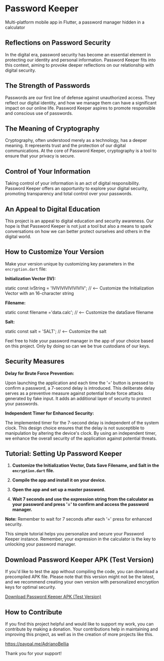 # Password Keeper

Multi-platform mobile app in Flutter, a password manager hidden in a calculator

## Reflections on Password Security

In the digital era, password security has become an essential element in protecting our identity and personal information. Password Keeper fits into this context, aiming to provoke deeper reflections on our relationship with digital security.

## The Strength of Passwords

Passwords are our first line of defense against unauthorized access. They reflect our digital identity, and how we manage them can have a significant impact on our online life. Password Keeper aspires to promote responsible and conscious use of passwords.

## The Meaning of Cryptography

Cryptography, often understood merely as a technology, has a deeper meaning. It represents trust and the protection of our digital communications. At the core of Password Keeper, cryptography is a tool to ensure that your privacy is secure.

## Control of Your Information

Taking control of your information is an act of digital responsibility. Password Keeper offers an opportunity to explore your digital security, promoting transparency and total control over your passwords.

## An Appeal to Digital Education

This project is an appeal to digital education and security awareness. Our hope is that Password Keeper is not just a tool but also a means to spark conversations on how we can better protect ourselves and others in the digital world.

## How to Customize Your Version

Make your version unique by customizing key parameters in the `encryption.dart` file:

**Initialization Vector (IV):**

static const ivString = 'IVIVIVIVIVIVIVIV'; // <-- Customize the Initialization Vector with an 16-character string

**Filename:**

static const filename ='data.calc';                 // <-- Customize the dataSave filename

**Salt:**

static const salt = 'SALT';                         // <-- Customize the salt

Feel free to hide your password manager in the app of your choice based on this project. Only by doing so can we be true custodians of our keys.

## Security Measures

**Delay for Brute Force Prevention:**

Upon launching the application and each time the '=' button is pressed to confirm a password, a 7-second delay is introduced. This deliberate delay serves as a preventive measure against potential brute force attacks generated by fake input. It adds an additional layer of security to protect your passwords.

**Independent Timer for Enhanced Security:**

The implemented timer for the 7-second delay is independent of the system clock. This design choice ensures that the delay is not susceptible to manipulation by altering the device's clock. By using an independent timer, we enhance the overall security of the application against potential threats.

## Tutorial: Setting Up Password Keeper

1. **Customize the Initialization Vector, Data Save Filename, and Salt in the `encryption.dart` file.**

2. **Compile the app and install it on your device.**

3. **Open the app and set up a master password.**

4. **Wait 7 seconds and use the expression string from the calculator as your password and press '=' to confirm and access the password manager.**

**Note:** Remember to wait for 7 seconds after each '=' press for enhanced security.

This simple tutorial helps you personalize and secure your Password Keeper instance. Remember, your expression in the calculator is the key to unlocking your password manager.

## Download Password Keeper APK (Test Version)

If you'd like to test the app without compiling the code, you can download a precompiled APK file. Please note that this version might not be the latest, and we recommend creating your own version with personalized encryption keys for optimal security.

[Download Password Keeper APK (Test Version)](https://github.com/adrianobellia/pwd_keeper/raw/5e193e279340d22d6e3b871e92cd393b7da68a68/APK/pwd_keeper.apk)

## How to Contribute

If you find this project helpful and would like to support my work, you can contribute by making a donation. Your contributions help in maintaining and improving this project, as well as in the creation of more projects like this.

https://paypal.me/AdrianoBellia

Thank you for your support!